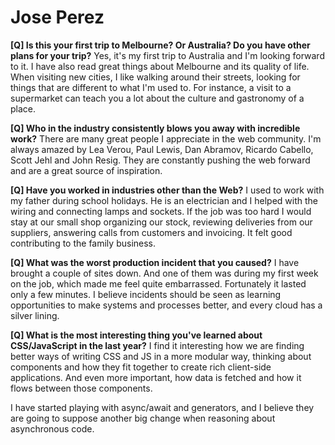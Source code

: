 Jose Perez
======

__[Q] Is this your first trip to Melbourne? Or Australia? Do you have other plans for your trip?__
Yes, it's my first trip to Australia and I'm looking forward to it. I have also read great things about Melbourne and its quality of life.
When visiting new cities, I like walking around their streets, looking for things that are different to what I'm used to. For instance, a visit to a supermarket can teach you a lot about the culture and gastronomy of a place.

__[Q] Who in the industry consistently blows you away with incredible work?__
There are many great people I appreciate in the web community. I'm always amazed by Lea Verou, Paul Lewis, Dan Abramov, Ricardo Cabello, Scott Jehl and John Resig. They are constantly pushing the web forward and are a great source of inspiration.

__[Q] Have you worked in industries other than the Web?__
I used to work with my father during school holidays. He is an electrician and I helped with the wiring and connecting lamps and sockets. If the job was too hard I would stay at our small shop organizing our stock, reviewing deliveries from our suppliers, answering calls from customers and invoicing. It felt good contributing to the family business.

__[Q] What was the worst production incident that you caused?__
I have brought a couple of sites down. And one of them was during my first week on the job, which made me feel quite embarrassed. Fortunately it lasted only a few minutes.
I believe incidents should be seen as learning opportunities to make systems and processes better, and every cloud has a silver lining.

__[Q] What is the most interesting thing you've learned about CSS/JavaScript in the last year?__
I find it interesting how we are finding better ways of writing CSS and JS in a more modular way, thinking about components and how they fit together to create rich client-side applications. And even more important, how data is fetched and how it flows between those components.

I have started playing with async/await and generators, and I believe they are going to suppose another big change when reasoning about asynchronous code.
